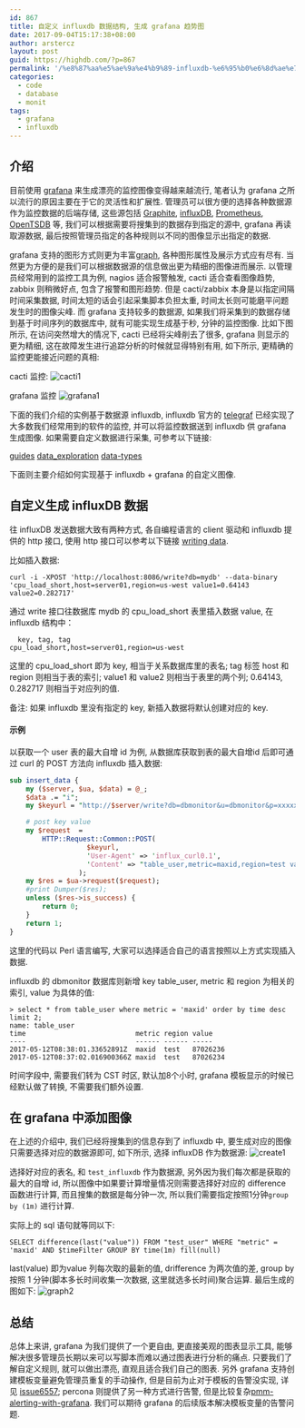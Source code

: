 ```yaml
---
id: 867
title: 自定义 influxdb 数据结构, 生成 grafana 趋势图
date: 2017-09-04T15:17:38+08:00
author: arstercz
layout: post
guid: https://highdb.com/?p=867
permalink: '/%e8%87%aa%e5%ae%9a%e4%b9%89-influxdb-%e6%95%b0%e6%8d%ae%e7%bb%93%e6%9e%84-%e7%94%9f%e6%88%90-grafana-%e8%b6%8b%e5%8a%bf%e5%9b%be/'
categories:
  - code
  - database
  - monit
tags:
  - grafana
  - influxdb
---
```

## 介绍

目前使用 [grafana](https://grafana.com) 来生成漂亮的监控图像变得越来越流行, 笔者认为 grafana 之所以流行的原因主要在于它的灵活性和扩展性. 管理员可以很方便的选择各种数据源作为监控数据的后端存储, 这些源包括 [Graphite](https://graphiteapp.org/), [influxDB](https://www.influxdata.com/), [Prometheus](https://prometheus.io/), [OpenTSDB](http://opentsdb.net/) 等, 我们可以根据需要将搜集到的数据存到指定的源中, grafana 再读取源数据, 最后按照管理员指定的各种规则以不同的图像显示出指定的数据.

grafana 支持的图形方式则更为丰富[graph](http://docs.grafana.org/features/panels/graph/), 各种图形属性及展示方式应有尽有. 当然更为方便的是我们可以根据数据源的信息做出更为精细的图像进而展示. 以管理员经常用到的监控工具为例, nagios 适合报警触发, cacti 适合查看图像趋势, zabbix 则稍微好点, 包含了报警和图形趋势. 但是 cacti/zabbix 本身是以指定间隔时间采集数据, 时间太短的话会引起采集脚本负担太重, 时间太长则可能磨平问题发生时的图像尖峰. 而 grafana 支持较多的数据源, 如果我们将采集到的数据存储到基于时间序列的数据库中, 就有可能实现生成基于秒, 分钟的监控图像. 比如下图所示, 在访问突然增大的情况下, cacti 已经将尖峰削去了很多, grafana 则显示的更为精细, 这在故障发生进行追踪分析的时候就显得特别有用, 如下所示, 更精确的监控更能接近问题的真相:

cacti 监控:
![cacti1](https://img.zhechen.me/articles/201709/cacti1.bmp)

grafana 监控
![grafana1](https://img.zhechen.me/articles/201709/grafana1.bmp)

下面的我们介绍的实例基于数据源 influxdb, influxdb 官方的 [telegraf](https://docs.influxdata.com/telegraf/v1.3/) 已经实现了大多数我们经常用到的软件的监控, 并可以将监控数据送到 influxdb 供 grafana 生成图像. 如果需要自定义数据进行采集, 可参考以下链接:

[guides](https://docs.influxdata.com/influxdb/v1.2/guides/)
[data_exploration](https://docs.influxdata.com/influxdb/v1.2/query_language/data_exploration/)
[data-types](https://docs.influxdata.com/influxdb/v1.2//write_protocols/line_protocol_reference/#data-types)

下面则主要介绍如何实现基于 influxdb + grafana 的自定义图像.


## 自定义生成 influxDB 数据

往 influxDB 发送数据大致有两种方式, 各自编程语言的 client 驱动和 influxdb 提供的 http 接口, 使用 http 接口可以参考以下链接 [writing data](https://docs.influxdata.com/influxdb/v1.2/guides/writing_data/).

比如插入数据:
```
curl -i -XPOST 'http://localhost:8086/write?db=mydb' --data-binary 'cpu_load_short,host=server01,region=us-west value1=0.64143 value2=0.282717'
```
通过 write 接口往数据库 mydb 的 cpu_load_short 表里插入数据 value, 在 influxdb 结构中：
```
  key, tag, tag
cpu_load_short,host=server01,region=us-west 
```
这里的 cpu_load_short 即为 key, 相当于关系数据库里的表名; tag 标签 host 和 region 则相当于表的索引; value1 和 value2 则相当于表里的两个列; 0.64143, 0.282717 则相当于对应列的值.

备注: 如果 influxdb 里没有指定的 key, 新插入数据将默认创建对应的 key.

#### 示例
以获取一个 user 表的最大自增 id 为例, 从数据库获取到表的最大自增id 后即可通过 curl 的 POST 方法向 influxdb 插入数据:
```Perl
sub insert_data {
    my ($server, $ua, $data) = @_;
    $data .= "i";
    my $keyurl = "http://$server/write?db=dbmonitor&u=dbmonitor&p=xxxxxxxx";

    # post key value
    my $request  =   
        HTTP::Request::Common::POST(
                   $keyurl,
                   'User-Agent' => 'influx_curl0.1',
                   'Content' => "table_user,metric=maxid,region=test value=$data" 
                 );  
    my $res = $ua->request($request);
    #print Dumper($res);
    unless ($res->is_success) {
        return 0;
    }   
    return 1;
}
```
这里的代码以 Perl 语言编写, 大家可以选择适合自己的语言按照以上方式实现插入数据.

influxdb 的 dbmonitor 数据库则新增 key table_user, metric 和 region 为相关的索引, value 为具体的值:
```
> select * from table_user where metric = 'maxid' order by time desc limit 2;
name: table_user
time                           metric region value
----                           ------ ------ -----
2017-05-12T08:38:01.33652891Z  maxid  test   87026236
2017-05-12T08:37:02.016900366Z maxid  test   87026234
```

时间字段中, 需要我们转为 CST 时区, 默认加8个小时, grafana 模板显示的时候已经默认做了转换, 不需要我们额外设置.

## 在 grafana 中添加图像

在上述的介绍中, 我们已经将搜集到的信息存到了 influxdb 中, 要生成对应的图像只需要选择对应的数据源即可, 如下所示, 选择 influxDB 作为数据源:
![create1](https://img.zhechen.me/articles/201709/create1.jpg)

选择好对应的表名, 和 `test_influxdb` 作为数据源, 另外因为我们每次都是获取的最大的自增 id, 所以图像中如果要计算增量情况则需要选择好对应的 difference 函数进行计算, 而且搜集的数据是每分钟一次, 所以我们需要指定按照1分钟`group by (1m)` 进行计算. 

实际上的 sql 语句就等同以下:
```
SELECT difference(last("value")) FROM "test_user" WHERE "metric" = 'maxid' AND $timeFilter GROUP BY time(1m) fill(null)
```
last(value) 即为value 列每次取的最新的值, drifference 为两次值的差, group by 按照 1 分钟(脚本多长时间收集一次数据, 这里就选多长时间)聚合运算. 最后生成的图如下:
![graph2](https://img.zhechen.me/articles/201709/graph2.bmp)

## 总结

总体上来讲, grafana 为我们提供了一个更自由, 更直接美观的图表显示工具, 能够解决很多管理员长期以来可以写脚本而难以通过图表进行分析的痛点. 只要我们了解自定义规则, 就可以做出漂亮, 直观且适合我们自己的图表. 另外 grafana 支持创建模板变量避免管理员重复的手动操作, 但是目前为止对于模板的告警没实现, 详见 [issue6557](https://github.com/grafana/grafana/issues/6557); percona 则提供了另一种方式进行告警, 但是比较复杂[pmm-alerting-with-grafana](https://www.percona.com/blog/2017/02/02/pmm-alerting-with-grafana-working-with-templated-dashboards/). 我们可以期待 grafana 的后续版本解决模板变量的告警问题.